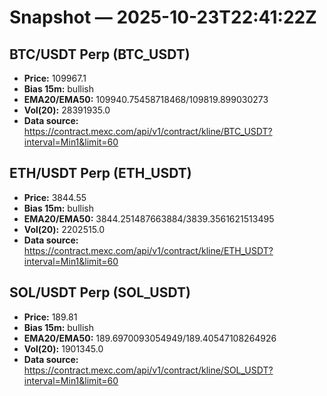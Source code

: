 # Snapshot — 2025-10-23T22:41:22Z

## BTC/USDT Perp (BTC_USDT)
- **Price:** 109967.1
- **Bias 15m:** bullish
- **EMA20/EMA50:** 109940.75458718468/109819.899030273
- **Vol(20):** 28391935.0
- **Data source:** https://contract.mexc.com/api/v1/contract/kline/BTC_USDT?interval=Min1&limit=60

## ETH/USDT Perp (ETH_USDT)
- **Price:** 3844.55
- **Bias 15m:** bullish
- **EMA20/EMA50:** 3844.251487663884/3839.3561621513495
- **Vol(20):** 2202515.0
- **Data source:** https://contract.mexc.com/api/v1/contract/kline/ETH_USDT?interval=Min1&limit=60

## SOL/USDT Perp (SOL_USDT)
- **Price:** 189.81
- **Bias 15m:** bullish
- **EMA20/EMA50:** 189.6970093054949/189.40547108264926
- **Vol(20):** 1901345.0
- **Data source:** https://contract.mexc.com/api/v1/contract/kline/SOL_USDT?interval=Min1&limit=60
